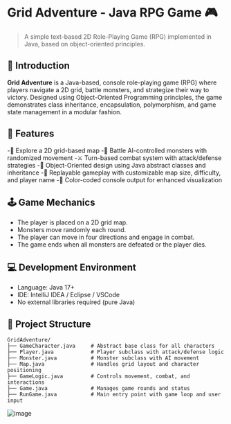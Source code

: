 
# Grid Adventure - Java RPG Game 🎮

> A simple text-based 2D Role-Playing Game (RPG) implemented in Java, based on object-oriented principles.

## 📌 Introduction

**Grid Adventure** is a Java-based, console role-playing game (RPG) where players navigate a 2D grid, battle monsters, and strategize their way to victory. Designed using Object-Oriented Programming principles, the game demonstrates class inheritance, encapsulation, polymorphism, and game state management in a modular fashion.

## 📌 Features
-🧭 Explore a 2D grid-based map
-👾 Battle AI-controlled monsters with randomized movement
-⚔️ Turn-based combat system with attack/defense strategies
-🧠 Object-Oriented design using Java abstract classes and inheritance
-🔄 Replayable gameplay with customizable map size, difficulty, and player name
-🎨 Color-coded console output for enhanced visualization



## 🕹️ Game Mechanics

- The player is placed on a 2D grid map.
- Monsters move randomly each round.
- The player can move in four directions and engage in combat.
- The game ends when all monsters are defeated or the player dies.

## 💻 Development Environment

- Language: Java 17+
- IDE: IntelliJ IDEA / Eclipse / VSCode
- No external libraries required (pure Java)

## 🧱 Project Structure

```
GridAdventure/
├── GameCharacter.java     # Abstract base class for all characters
├── Player.java            # Player subclass with attack/defense logic
├── Monster.java           # Monster subclass with AI movement
├── Map.java               # Handles grid layout and character positioning
├── GameLogic.java         # Controls movement, combat, and interactions
├── Game.java              # Manages game rounds and status
├── RunGame.java           # Main entry point with game loop and user input
```


![image](https://github.com/user-attachments/assets/b914dc36-4b73-40dc-8455-71576ec81131)
